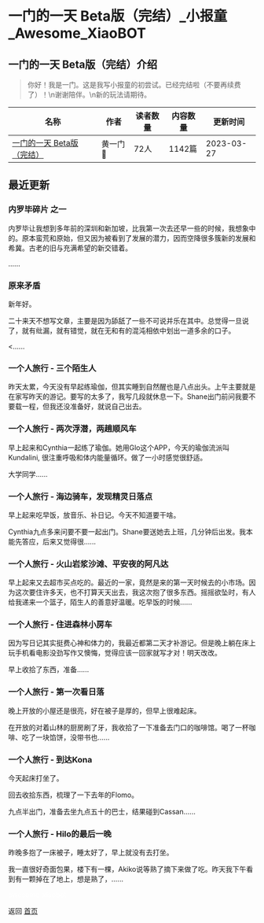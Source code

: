 # 一门的一天 Beta版（完结）_小报童_Awesome_XiaoBOT

## 一门的一天 Beta版（完结）介绍
> 你好！我是一门。这是我写小报童的初尝试。已经完结啦（不要再续费了）！\n谢谢陪伴。\n新的玩法请期待。  
  


|名称|作者|读者数量|内容数量|更新时间|
|---|---|---|---|---|
|[一门的一天 Beta版（完结）](https://xiaobot.net/p/onedoor?refer=0b133df9-27dc-423b-8101-639049001c13)|黄一门🎈|72人|1142篇|2023-03-27|

## 最近更新
### 内罗毕碎片 之一

内罗毕让我想到多年前的深圳和新加坡，比我第一次去还早一些的时候，我想象中的。原本蛮荒和原始，但又因为被看到了发展的潜力，因而空降很多簇新的发展和希冀。古老的旧与充满希望的新交错着。

......

### 原来矛盾

新年好。



二十来天不想写文章，主要是因为舔舐了一些不可说并乐在其中。总觉得一旦说了，就有纰漏，就有错觉，就在无和有的混沌相依中划出一道多余的口子。

<......

### 一个人旅行 - 三个陌生人

昨天太累，今天没有早起练瑜伽，但其实睡到自然醒也是八点出头。上午主要就是在家写昨天的游记。要写的太多了，我写几段就休息一下。Shane出门前问我要不要载一程，但我还没准备好，就说自己出去。

### 一个人旅行 - 两次浮潜，两趟顺风车

早上起来和Cynthia一起练了瑜伽。她用Glo这个APP，今天的瑜伽流派叫Kundalini, 很注重呼吸和体内能量循环。做了一小时感觉很舒适。



大学同学......

### 一个人旅行 - 海边骑车，发现精灵日落点

早上起来吃早饭，放音乐、补日记。今天不知道要干啥。



Cynthia九点多来问要不要一起出门。Shane要送她去上班，几分钟后出发。我本能先答应，后来又觉得很......

### 一个人旅行 - 火山岩浆沙滩、平安夜的阿凡达

早上起来又去超市买点吃的。最近的一家，竟然是来的第一天时候去的小市场。因为这次要住许多天，也不打算天天出去，我这次抱了很多东西。摇摇欲坠时，有人给我递来一个篮子，陌生人的善意好温暖。吃早饭的时候......

### 一个人旅行 - 住进森林小房车

因为写日记其实挺费心神和体力的，我最近都第二天才补游记。但是晚上躺在床上玩手机看电影没劲写作又懊悔，觉得应该一回家就写才对！明天改改。



早上收拾了东西，准备......

### 一个人旅行 - 第一次看日落

晚上开放的小屋还是很亮，好在被子是厚的，但早上很难起床。



在开放的对着山林的厨房刷了牙，我收拾了一下准备去门口的咖啡馆。喝了一杯咖啡、吃了一块馅饼，没带书也......

### 一个人旅行 - 到达Kona

今天起床打坐了。



回去收拾东西，梳理了一下去年的Flomo。



九点半出门，准备去坐九点五十的巴士，结果碰到Cassan......

### 一个人旅行 - Hilo的最后一晚

昨晚多抱了一床被子，睡太好了，早上就没有去打坐。



我一直很好奇面包果，楼下有一棵，Akiko说等熟了摘下来做了吃。昨天我下午看到有一颗掉在了地上，想是熟了，......


<a href="https://github.com/Reno9527/awesome-xiaobot" style="color: white; text-decoration: none;">awesome-xiaobot</a>

返回 [首页](../README.md)

